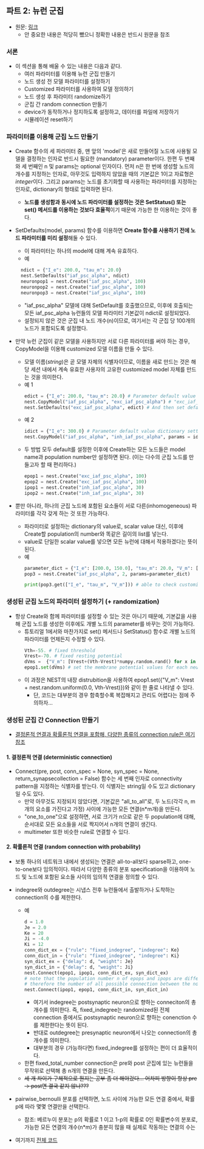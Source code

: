 ## 파트 2: 뉴런 군집
- 원문: <a href="https://nest-simulator.readthedocs.io/en/stable/tutorials/pynest_tutorial/part_2_populations_of_neurons.html#pynest-tutorial-2">링크</a>
  - 안 중요한 내용은 적당히 뺐으니 정확한 내용은 반드시 원문을 참조

### 서론
- 이 섹션을 통해 배울 수 있는 내용은 다음과 같다.
  - 여러 파라미터를 이용해 뉴런 군집 만들기
  - 노드 생성 전 모델 파라미터를 설정하기
  - Customized 파라미터를 사용하여 모델 정의하기
  - 노드 생성 후 파라미터 randomize하기
  - 군집 간 random connection 만들기
  - device가 동작하거나 정지하도록 설정하고, 데이터를 파일에 저장하기
  - 시뮬레이션 reset하기



### 파라미터를 이용해 군집 노드 만들기
- Create 함수의 세 파라미터 중, 맨 앞의 'model'은 새로 만들어질 노드에 사용될 모델을 결정하는 인자로 반드시 필요한 (mandatory) parameter이다. 한편 두 번째와 세 번째인 n 및 params는 optional 인자이다. 먼저 n은 한 번에 생성할 노드의 개수를 지정하는 인자로, 아무것도 입력하지 않았을 때의 기본값은 1이고 자료형은 *integer*이다. 그리고 params는 노드를 초기화할 때 사용하는 파라미터를 지정하는 인자로, dictionary의 형태로 입력하면 된다.
  - **노드를 생성함과 동시에 노드 파라미터를 설정하는 것은 SetStatus() 또는 set() 메서드를 이용하는 것보다 효율적**이기 때문에 가능한 한 이용하는 것이 좋다.

- SetDefaults(model, params) 함수를 이용하면 **Create 함수를 사용하기 전에 노드 파라미터를 미리 설정**해둘 수 있다.
  - 이 파라미터는 하나의 model에 대해 계속 유효하다.
  - 예
  ```python
    ndict = {"I_e": 200.0, "tau_m": 20.0}
    nest.SetDefaults("iaf_psc_alpha", ndict)
    neuronpop1 = nest.Create("iaf_psc_alpha", 100)
    neuronpop2 = nest.Create("iaf_psc_alpha", 100)
    neuronpop3 = nest.Create("iaf_psc_alpha", 100)
  ```
  - "iaf_psc_alpha" 모델에 대해 SetDefault를 호출했으므로, 이후에 호출되는 모든 iaf_psc_alpha 뉴런들의 모델 파라미터 기본값이 ndict로 설정되었다.
  - 설정되지 않은 것은 군집 내 노드 개수(n)이므로, 여기서는 각 군집 당 100개의 노드가 포함되도록 설정했다.


- 만약 뉴런 군집이 같은 모델을 사용하지만 서로 다른 파라미터를 써야 하는 경우, CopyModel을 이용해 customized 모델 이름을 만들 수 있다.
  - 모델 이름(*string*)은 곧 모델 자체의 식별자이므로, 이름을 새로 만드는 것은 해당 세션 내에서 계속 유효한 사용자의 고유한 customized model 자체를 만드는 것을 의미한다.
  - 예 1
    ```python
    edict = {"I_e": 200.0, "tau_m": 20.0} # Parameter default value dictionary setting
    nest.CopyModel("iaf_psc_alpha", "exc_iaf_psc_alpha") # "exc_iaf_psc_alpha" is a new customized model forked from iaf_psc_alpha, a predefined, built-in model in NEST.
    nest.SetDefaults("exc_iaf_psc_alpha", edict) # And then set default values for the customized model
    
    ```
  - 예 2
    ```python
    idict = {"I_e": 300.0} # Parameter default value dictionary setting
    nest.CopyModel("iaf_psc_alpha", "inh_iaf_psc_alpha", params = idict) # Fork and set default in one line
    ```
  - 두 방법 모두 default를 설정한 이후에 Create하는 모든 노드들은 model name과 population number만 설정하면 된다. (이는 다수의 군집 노드를 만들고자 할 때 편리하다.)
    ```python
    epop1 = nest.Create("exc_iaf_psc_alpha", 100)
    epop2 = nest.Create("exc_iaf_psc_alpha", 100)
    ipop1 = nest.Create("inh_iaf_psc_alpha", 30)
    ipop2 = nest.Create("inh_iaf_psc_alpha", 30)
    ```

- 뿐만 아니라, 하나의 군집 노드에 포함된 요소들이 서로 다른(inhomogeneous) 파라미터를 각각 갖게 하는 것 또한 가능하다.
  - 파라미터로 설정하는 dictionary의 value로, scalar value 대신, 이후에 Create할 population의 number와 똑같은 길이의 list를 넣는다.
  - value로 단일한 scalar value를 넣으면 모든 뉴런에 대해서 적용하겠다는 뜻이 된다.
  - 예
    ```python
    parameter_dict = {"I_e": [200.0, 150.0], "tau_m": 20.0, "V_m": [-77.0, -66.0]}
    pop3 = nest.Create("iaf_psc_alpha", 2, params=parameter_dict)

    print(pop3.get(["I_e", "tau_m", "V_m"])) # able to check customized parameters of all neurons in the population
    ```


### 생성된 군집 노드의 파라미터 설정하기 (+ randomization)
- 항상 Create와 함께 파라미터를 설정할 수 있는 것은 아니기 때문에, 기본값을 사용해 군집 노드를 생성한 이후에도 개별 노드의 parameter를 바꾸는 것이 가능하다.
  - 튜토리얼 1에서와 마찬가지로 set() 메서드나 SetStatus() 함수로 개별 노드의 파라미터를 언제든지 수정할 수 있다.
    ```python
    Vth=-55. # fixed threshold
    Vrest=-70. # fixed resting potential
    dVms =  {"V_m": [Vrest+(Vth-Vrest)*numpy.random.rand() for x in range(len(epop1))]} # randomize initial membrane potential
    epop1.set(dVms) # set the membrane potential values for each neuron in epop1
    ```
  - 이 과정은 NEST의 내장 distrubition을 사용하여 epop1.set({"V_m": Vrest + nest.random.uniform(0.0, Vth-Vrest)})와 같이 한 줄로 나타낼 수 있다.
    - 단, 코드는 대부분의 경우 함축할수록 복잡해지고 관리도 어렵다는 점에 주의하자...



### 생성된 군집 간 Connection 만들기
- [결정론적 연결과 확률론적 연결을 포함해, 다양한 종류의 connection rule은 여기 참조](https://nest-simulator.readthedocs.io/en/stable/synapses/connection_management.html#connection-rules)

#### 1. 결정론적 연결 (deterministic connection)
- Connect(pre, post, conn_spec = None, syn_spec = None, return_synapsecollection = False) 함수는 세 번째 인자로 connectivity pattern을 지정하는 식별자를 받는다. 이 식별자는 string일 수도 있고 dictionary일 수도 있다.
  - 만약 아무것도 지정되지 않았다면, 기본값은 "all_to_all"로, 두 노드(각각 n, m개의 요소를 가진다고 가정) 사이에 가능한 모든 연결(n&#42;m개)을 만든다.
  - "one_to_one"으로 설정하면, 서로 크기가 n으로 같은 두 population에 대해, 순서대로 모든 요소들을 서로 짝지어서 n개의 연결이 생긴다.
  - multimeter 또한 비슷한 rule로 연결할 수 있다.

#### 2. 확률론적 연결 (random connection with probability)
- 보통 하나의 네트워크 내에서 생성되는 연결은 all-to-all보다 sparse하고, one-to-one보다 임의적이다. 따라서 다양한 종류의 분포 specification을 이용하여 노드 및 노드에 포함된 요소들 사이의 임의적 연결을 정의할 수 있다.
- indegree와 outdegree는 시냅스 전후 뉴런들에서 출발하거나 도착하는 connection의 수를 제한한다.
  - 예
    ```python
    d = 1.0
    Je = 2.0
    Ke = 20
    Ji = -4.0
    Ki = 12
    conn_dict_ex = {"rule": "fixed_indegree", "indegree": Ke}
    conn_dict_in = {"rule": "fixed_indegree", "indegree": Ki}
    syn_dict_ex = {"delay": d, "weight": Je}
    syn_dict_in = {"delay": d, "weight": Ji}
    nest.Connect(epop1, ipop1, conn_dict_ex, syn_dict_ex)
    # note that the population number n of epops and ipops are different
    # therefore the number of all possible connection between the nodes is 100 * 30 = 3000
    nest.Connect(ipop1, epop1, conn_dict_in, syn_dict_in)
    ```
    - 여기서 indegree는 postsynaptic neuron으로 향하는 conneciton의 총 개수를 의미한다. 즉, fixed_indegree는 randomized된 전체 connection 중에서도 postsynaptic neuron으로 향하는 conenction 수를 제한한다는 뜻이 된다.
    - 반대로 outdegree는 presynaptic neuron에서 나오는 connection의 총 개수를 의미한다.
    - 대부분의 경우 (가능하다면) fixed_indegree를 설정하는 편이 더 효율적이다.
  - 한편 fixed_total_number connection은 pre와 post 군집에 있는 뉴런들을 무작위로 선택해 총 n개의 연결을 만든다.
  - ~~세 개 차이가 구체적으로 뭔지는 공부 좀 더 해야겄다... 어차피 방향이 항상 pre → post면 결국 같지 않나???~~

- pairwise_bernoulli 분포를 선택하면, 노드 사이에 가능한 모든 연결 중에서, 확률 p에 따라 몇몇 연결만을 선택한다.
  - 참조: 베르누이 분포는 p의 확률로 1 이고 1-p의 확률로 0인 확률변수의 분포로, 가능한 모든 연결의 개수(n&#42;m)가 충분히 많을 때 실제로 작동하는 연결의 수는 












- 여기까지 [전체 코드](https://github.com/froggo-roggo/froggo-nest-study/blob/main/neuronpopulation/populationsetting.py)